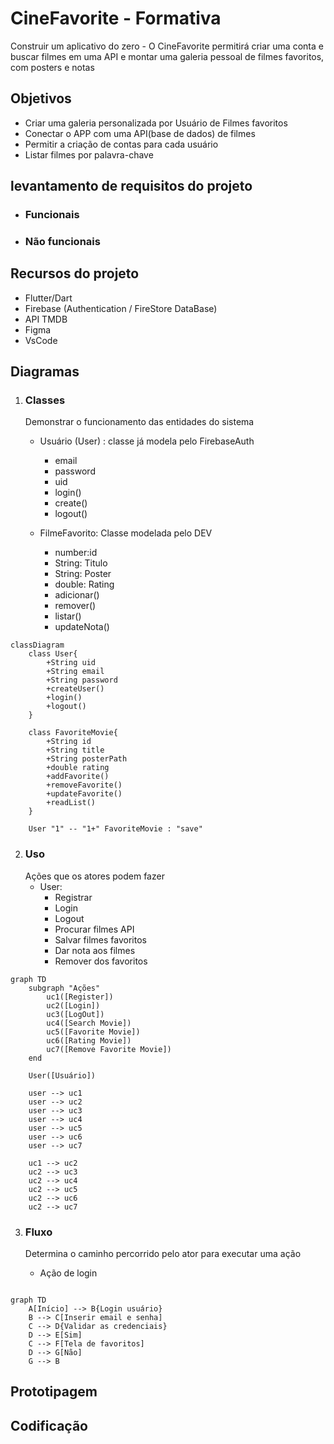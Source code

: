 # CineFavorite - Formativa
Construir um aplicativo do zero - O CineFavorite permitirá criar uma conta e buscar filmes em uma API e montar uma galeria pessoal de filmes favoritos, com posters e notas

## Objetivos
- Criar uma galeria personalizada por Usuário de Filmes favoritos
- Conectar o APP com uma API(base de dados) de filmes
- Permitir a criação de contas para cada usuário
- Listar filmes por palavra-chave

## levantamento de requisitos do projeto
- ### Funcionais

- ### Não funcionais

## Recursos do projeto
- Flutter/Dart
- Firebase (Authentication / FireStore DataBase)
- API TMDB
- Figma
- VsCode

## Diagramas

1. ### Classes
    Demonstrar o funcionamento das entidades do sistema
    - Usuário (User) : classe já modela pelo FirebaseAuth
        - email
        - password
        - uid
        - login()
        - create()
        - logout()

    - FilmeFavorito: Classe modelada pelo DEV
        - number:id
        - String: Titulo
        - String: Poster
        - double: Rating
        - adicionar()
        - remover()
        - listar()
        - updateNota()

```mermaid
classDiagram
    class User{
        +String uid
        +String email
        +String password
        +createUser()
        +login()
        +logout()
    }

    class FavoriteMovie{
        +String id
        +String title
        +String posterPath
        +double rating
        +addFavorite()
        +removeFavorite()
        +updateFavorite()
        +readList()
    }

    User "1" -- "1+" FavoriteMovie : "save"

```

2. ### Uso
    Ações que os atores podem fazer
    - User:
        - Registrar
        - Login
        - Logout
        - Procurar filmes API
        - Salvar filmes favoritos
        - Dar nota aos filmes
        - Remover dos favoritos
```mermaid
graph TD
    subgraph "Ações"
        uc1([Register])
        uc2([Login])
        uc3([LogOut])
        uc4([Search Movie])
        uc5([Favorite Movie])
        uc6([Rating Movie])
        uc7([Remove Favorite Movie])
    end

    User([Usuário])

    user --> uc1
    user --> uc2
    user --> uc3
    user --> uc4
    user --> uc5
    user --> uc6
    user --> uc7

    uc1 --> uc2
    uc2 --> uc3
    uc2 --> uc4
    uc2 --> uc5
    uc2 --> uc6
    uc2 --> uc7

```

3. ### Fluxo
    Determina o caminho percorrido pelo ator para executar uma ação

    - Ação de login

```mermaid

graph TD
    A[Início] --> B{Login usuário}
    B --> C[Inserir email e senha]
    C --> D{Validar as credenciais}
    D --> E[Sim]
    C --> F[Tela de favoritos]
    D --> G[Não]
    G --> B

```

## Prototipagem

## Codificação
